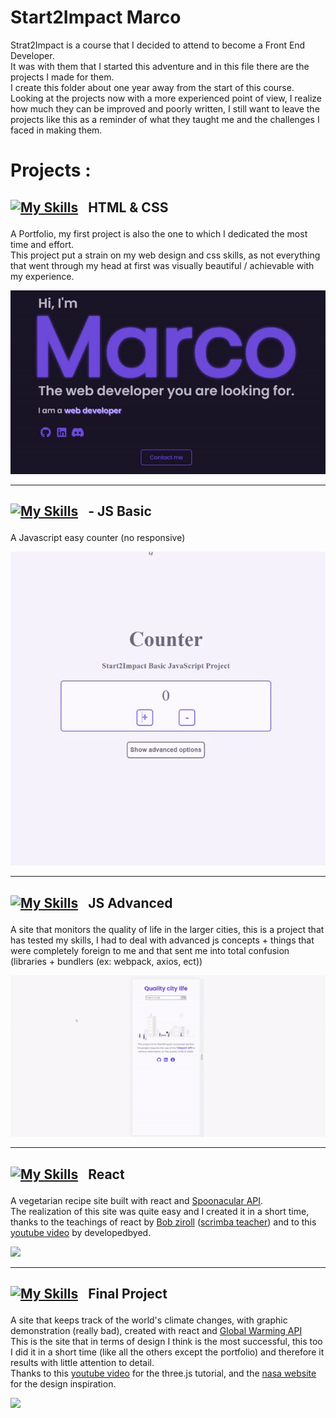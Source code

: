 # Start2Impact Marco

Strat2Impact is a course that I decided to attend to become a Front End Developer. <br>
It was with them that I started this adventure and in this file there are the projects I made for them.<br>
I create this folder about one year away from the start of this course.<br>
Looking at the projects now with a more experienced point of view, I realize how much they can be improved and poorly written, I still want to leave the projects like this as a reminder of what they taught me and the challenges I faced in making them.

# Projects :

## <p style="display:flex; justify-content:flex-start; align-items:center; column-gap:1rem ;margin-top:1rem">[![My Skills](https://skills.thijs.gg/icons?i=github)](https://github.com/Novecento201/Portfolio-Marco-Lovato) HTML & CSS </p>

A Portfolio, my first project is also the one to which I dedicated the most time and effort.<br>
This project put a strain on my web design and css skills, as not everything that went through my head at first was visually beautiful / achievable with my experience.

[<img src="./img/README_HTML&CSS.gif " target="_blank">](https://github.com/Novecento201/Portfolio-Marco-Lovato)

---

## <p style="display:flex; justify-content:flex-start; align-items:center; column-gap:1rem ;margin-top:1rem">[![My Skills](https://skills.thijs.gg/icons?i=github)](https://github.com/Novecento201/Counter) - JS Basic </p>

A Javascript easy counter (no responsive)

[<img src="./img/README_JSBASIC.gif" target="_blank">](https://github.com/Novecento201/Counter)

---

## <p style="display:flex; justify-content:flex-start; align-items:center; column-gap:1rem ;margin-top:1rem">[![My Skills](https://skills.thijs.gg/icons?i=github)](https://github.com/Novecento201/Quality-life-city) JS Advanced</p>

A site that monitors the quality of life in the larger cities, this is a project that has tested my skills, I had to deal with advanced js concepts + things that were completely foreign to me and that sent me into total confusion (libraries + bundlers (ex: webpack, axios, ect))

[<img src="./img/README_JSADV.gif"  target="_blank">](https://github.com/Novecento201/Quality-life-city)

---

## <p style="display:flex; justify-content:flex-start; align-items:center; column-gap:1rem ;margin-top:1rem">[![My Skills](https://skills.thijs.gg/icons?i=github)](https://github.com/Novecento201/VegRecipe) React </p>

A vegetarian recipe site built with react and [Spoonacular API](https://spoonacular.com/food-api/docs). <br>
The realization of this site was quite easy and I created it in a short time, thanks to the teachings of react by [Bob ziroll](https://www.linkedin.com/in/bobziroll/) ([scrimba teacher](https://scrimba.com/learn/learnreact)) and to this [youtube video](https://www.youtube.com/watch?v=xc4uOzlndAk&t=1s) by developedbyed.

[<img src="./img/README_REACT.gif" target="_blank">](https://github.com/Novecento201/VegRecipe)

---

## <p style="display:flex; justify-content:flex-start; align-items:center; column-gap:1rem ;margin-top:1rem">[![My Skills](https://skills.thijs.gg/icons?i=github)](https://github.com/Novecento201/Climate-Warming) Final Project </p>

A site that keeps track of the world's climate changes, with graphic demonstration (really bad), created with react and [Global Warming API](https://global-warming.org/) <br>
This is the site that in terms of design I think is the most successful, this too I did it in a short time (like all the others except the portfolio) and therefore it results with little attention to detail. <br>
Thanks to this [youtube video](https://www.youtube.com/watch?v=ymavtyRpT0E&t=3748s) for the three.js tutorial, and the [nasa website](https://climate.nasa.gov/) for the design inspiration.

[<img src="./img/README_FINALPROJECT.gif" target="_blank">](https://github.com/Novecento201/Climate-Warming)
